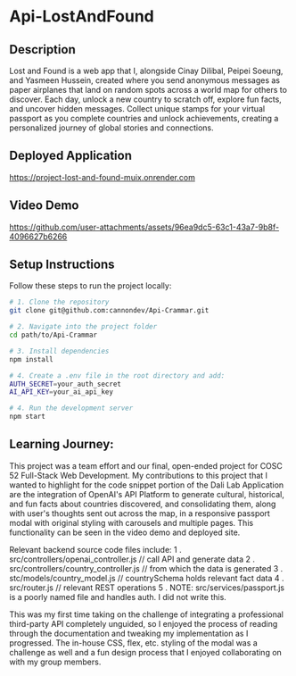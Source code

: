 # Api-LostAndFound

## Description
Lost and Found is a web app that I, alongside Cinay Dilibal, Peipei Soeung, and Yasmeen Hussein, created where you send anonymous messages as paper airplanes that land on random spots across a world map for others to discover. Each day, unlock a new country to scratch off, explore fun facts, and uncover hidden messages. Collect unique stamps for your virtual passport as you complete countries and unlock achievements, creating a personalized journey of global stories and connections.

## Deployed Application
https://project-lost-and-found-muix.onrender.com

## Video Demo
https://github.com/user-attachments/assets/96ea9dc5-63c1-43a7-9b8f-4096627b6266

##  Setup Instructions
Follow these steps to run the project locally:

```bash
# 1. Clone the repository
git clone git@github.com:cannondev/Api-Crammar.git

# 2. Navigate into the project folder
cd path/to/Api-Crammar

# 3. Install dependencies
npm install

# 4. Create a .env file in the root directory and add:
AUTH_SECRET=your_auth_secret
AI_API_KEY=your_ai_api_key

# 4. Run the development server
npm start
```

## Learning Journey:
This project was a team effort and our final, open-ended project for COSC 52 Full-Stack Web Development. My contributions to this project that I wanted to highlight for the code snippet portion of the Dali Lab Application are the integration of OpenAI's API Platform to generate cultural, historical, and fun facts about countries discovered, and consolidating them, along with user's thoughts sent out across the map, in a responsive passport modal with original styling with carousels and multiple pages. This functionality can be seen in the video demo and deployed site.

Relevant backend source code files include:
1 . src/controllers/openai_controller.js // call API and generate data
2 . src/controllers/country_controller.js // from which the data is generated
3 . stc/models/country_model.js // countrySchema holds relevant fact data
4 . src/router.js // relevant REST operations
5 . NOTE: src/services/passport.js is a poorly named file and handles auth. I did not write this.

This was my first time taking on the challenge of integrating a professional third-party API completely unguided, so I enjoyed the process of reading through the documentation and tweaking my implementation as I progressed. The in-house CSS, flex, etc. styling of the modal was a challenge as well and a fun design process that I enjoyed collaborating on with my group members.
